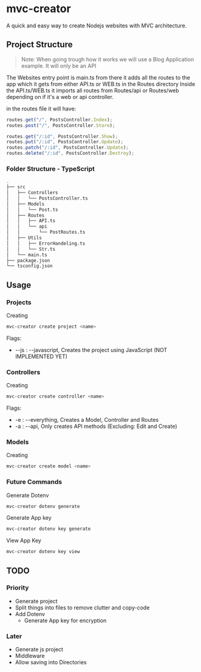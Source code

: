 # mvc-creator

A quick and easy way to create Nodejs websites with MVC architecture.

## Project Structure

> Note: When going trough how it works we will use a Blog Application example.
> It will only be an API

The Websites entry point is main.ts
from there it adds all the routes to the app
which it gets from either API.ts or WEB.ts in the Routes directory
Inside the API.ts/WEB.ts it imports all routes from Routes/api or Routes/web
depending on if it's a web or api controller.

in the routes file it will have:

```javascript
routes.get("/", PostsController.Index);
routes.post("/", PostsController.Store);

routes.get("/:id", PostsController.Show);
routes.put("/:id", PostsController.Update);
routes.patch("/:id", PostsController.Update);
routes.delete("/:id", PostsController.Destroy);
```

### Folder Structure - TypeScript

```bash
.
├── src
│   ├── Controllers
│   │   └── PostsController.ts
│   ├── Models
│   │   └── Post.ts
│   ├── Routes
│   │   ├── API.ts
│   │   └── api
│   │       └── PostRoutes.ts
│   ├── Utils
│   │   ├── ErrorHandeling.ts
│   │   └── Str.ts
│   └── main.ts
├── package.json
└── tsconfig.json
```

## Usage

### Projects

Creating

```bash
mvc-creator create project <name>
```

Flags:

* --js : --javascript, Creates the project using JavaScript (NOT IMPLEMENTED YET)

### Controllers

Creating

```bash
mvc-creator create controller <name>
```

Flags:

* -e : --everything, Creates a Model, Controller and Routes
* -a : --api, Only creates API methods (Excluding: Edit and Create)

### Models

Creating

```bash
mvc-creator create model <name>
```

### Future Commands

Generate Dotenv

```bash
mvc-creator dotenv generate
```

Generate App key

```bash
mvc-creator dotenv key generate
```

View App Key

```bash
mvc-creator dotenv key view
```

## TODO

### Priority

* Generate project
* Split things into files to remove clutter and copy-code
* Add Dotenv
  * Generate App key for encryption

### Later

* Generate js project
* Middleware
* Allow saving into Directories
